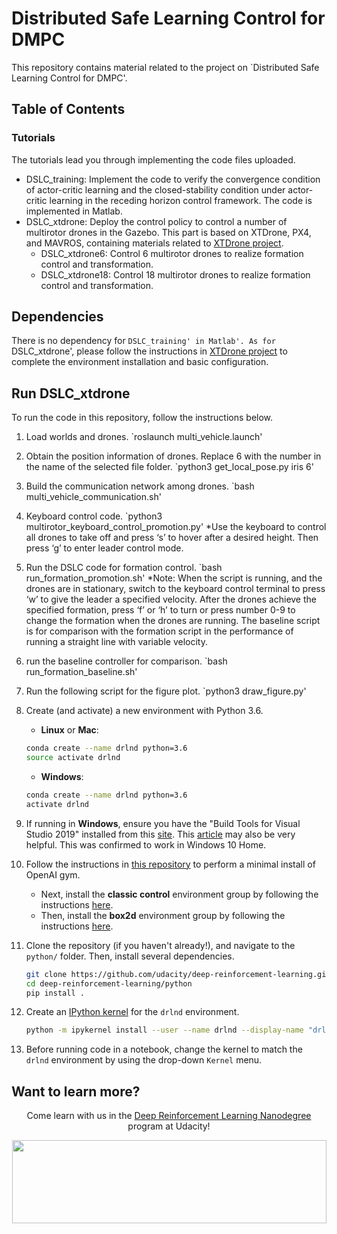 

# Distributed Safe Learning Control for DMPC


This repository contains material related to the project on `Distributed Safe Learning Control for DMPC'.  

## Table of Contents

### Tutorials

The tutorials lead you through implementing the code files uploaded. 

* DSLC_training: Implement the code to verify the convergence condition of actor-critic learning and the closed-stability condition under actor-critic learning in the receding horizon control framework. The code is implemented in Matlab.
* DSLC_xtdrone: Deploy the control policy to control a number of multirotor drones in the Gazebo. This part is based on XTDrone, PX4, and MAVROS, containing materials related to  [XTDrone project](https://github.com/robin-shaun/XTDrone/blob/master).
  * DSLC_xtdrone6: Control 6 multirotor drones to realize formation control and transformation.
  * DSLC_xtdrone18: Control 18 multirotor drones to realize formation control and transformation.

## Dependencies

There is no dependency for `DSLC_training' in Matlab'. As for `DSLC_xtdrone', please follow the instructions in [XTDrone project](https://github.com/robin-shaun/XTDrone/blob/master) to complete the environment installation and basic configuration.

## Run DSLC_xtdrone

To run the code in this repository, follow the instructions below.

1. Load worlds and drones.
    `roslaunch multi_vehicle.launch'
   
3. Obtain the position information of drones. Replace 6 with the number in the name of the selected file folder.
    `python3 get_local_pose.py iris 6'
   
5. Build the communication network among drones.
    `bash multi_vehicle_communication.sh'
   
7. Keyboard control code.
    `python3 multirotor_keyboard_control_promotion.py'
    *Use the keyboard to control all drones to take off and press ‘s’ to hover after a desired height. Then press ‘g’ to enter leader control mode.
   
9. Run the DSLC code for formation control.
    `bash run_formation_promotion.sh'
   *Note: When the script is running, and the drones are in stationary, switch to the keyboard control terminal to press ‘w’ to give the leader a specified velocity. After the drones achieve the specified formation, press ‘f’ or ‘h’ to turn or press number 0-9 to change the formation when the drones are running.
The baseline script is for comparison with the formation script in the performance of running a straight line with variable velocity.

11. run the baseline controller for comparison.
    `bash run_formation_baseline.sh'
    
13. Run the following script for the figure plot.
    `python3 draw_figure.py'




1. Create (and activate) a new environment with Python 3.6.

	- __Linux__ or __Mac__: 
	```bash
	conda create --name drlnd python=3.6
	source activate drlnd
	```
	- __Windows__: 
	```bash
	conda create --name drlnd python=3.6 
	activate drlnd
	```
	
2. If running in **Windows**, ensure you have the "Build Tools for Visual Studio 2019" installed from this [site](https://visualstudio.microsoft.com/downloads/).  This [article](https://towardsdatascience.com/how-to-install-openai-gym-in-a-windows-environment-338969e24d30) may also be very helpful.  This was confirmed to work in Windows 10 Home.  

3. Follow the instructions in [this repository](https://github.com/openai/gym) to perform a minimal install of OpenAI gym.  
	- Next, install the **classic control** environment group by following the instructions [here](https://github.com/openai/gym#classic-control).
	- Then, install the **box2d** environment group by following the instructions [here](https://github.com/openai/gym#box2d).
	
4. Clone the repository (if you haven't already!), and navigate to the `python/` folder.  Then, install several dependencies.  
    ```bash
    git clone https://github.com/udacity/deep-reinforcement-learning.git
    cd deep-reinforcement-learning/python
    pip install .
    ```

5. Create an [IPython kernel](http://ipython.readthedocs.io/en/stable/install/kernel_install.html) for the `drlnd` environment.    
    ```bash
    python -m ipykernel install --user --name drlnd --display-name "drlnd"
    ```

6. Before running code in a notebook, change the kernel to match the `drlnd` environment by using the drop-down `Kernel` menu. 


## Want to learn more?

<p align="center">Come learn with us in the <a href="https://www.udacity.com/course/deep-reinforcement-learning-nanodegree--nd893">Deep Reinforcement Learning Nanodegree</a> program at Udacity!</p>

<p align="center"><a href="https://www.udacity.com/course/deep-reinforcement-learning-nanodegree--nd893">
 <img width="503" height="133" src="https://user-images.githubusercontent.com/10624937/42135812-1829637e-7d16-11e8-9aa1-88056f23f51e.png"></a>
</p>
